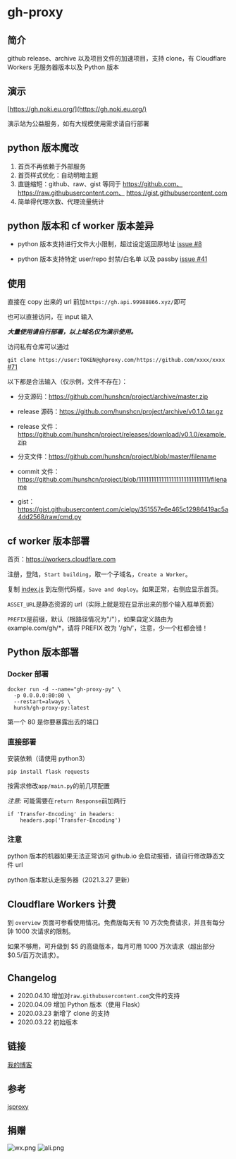 # gh-proxy

## 简介

github release、archive 以及项目文件的加速项目，支持 clone，有 Cloudflare Workers 无服务器版本以及 Python 版本

## 演示

[https://gh.noki.eu.org/](https://gh.noki.eu.org/)

演示站为公益服务，如有大规模使用需求请自行部署

## python 版本魔改

1. 首页不再依赖于外部服务
2. 首页样式优化：自动明暗主题
3. 直链缩短：github、raw、gist 等同于 https://github.com、 https://raw.githubusercontent.com、 https://gist.githubusercontent.com
4. 简单得代理次数、代理流量统计

## python 版本和 cf worker 版本差异

- python 版本支持进行文件大小限制，超过设定返回原地址 [issue #8](https://github.com/hunshcn/gh-proxy/issues/8)

- python 版本支持特定 user/repo 封禁/白名单 以及 passby [issue #41](https://github.com/hunshcn/gh-proxy/issues/41)

## 使用

直接在 copy 出来的 url 前加`https://gh.api.99988866.xyz/`即可

也可以直接访问，在 input 输入

**_大量使用请自行部署，以上域名仅为演示使用。_**

访问私有仓库可以通过

`git clone https://user:TOKEN@ghproxy.com/https://github.com/xxxx/xxxx` [#71](https://github.com/hunshcn/gh-proxy/issues/71)

以下都是合法输入（仅示例，文件不存在）：

- 分支源码：https://github.com/hunshcn/project/archive/master.zip

- release 源码：https://github.com/hunshcn/project/archive/v0.1.0.tar.gz

- release 文件：https://github.com/hunshcn/project/releases/download/v0.1.0/example.zip

- 分支文件：https://github.com/hunshcn/project/blob/master/filename

- commit 文件：https://github.com/hunshcn/project/blob/1111111111111111111111111111/filename

- gist：https://gist.githubusercontent.com/cielpy/351557e6e465c12986419ac5a4dd2568/raw/cmd.py

## cf worker 版本部署

首页：https://workers.cloudflare.com

注册，登陆，`Start building`，取一个子域名，`Create a Worker`。

复制 [index.js](https://cdn.jsdelivr.net/gh/hunshcn/gh-proxy@master/index.js) 到左侧代码框，`Save and deploy`。如果正常，右侧应显示首页。

`ASSET_URL`是静态资源的 url（实际上就是现在显示出来的那个输入框单页面）

`PREFIX`是前缀，默认（根路径情况为"/"），如果自定义路由为 example.com/gh/\*，请将 PREFIX 改为 '/gh/'，注意，少一个杠都会错！

## Python 版本部署

### Docker 部署

```
docker run -d --name="gh-proxy-py" \
  -p 0.0.0.0:80:80 \
  --restart=always \
  hunsh/gh-proxy-py:latest
```

第一个 80 是你要暴露出去的端口

### 直接部署

安装依赖（请使用 python3）

`pip install flask requests`

按需求修改`app/main.py`的前几项配置

_注意:_ 可能需要在`return Response`前加两行

```python3
if 'Transfer-Encoding' in headers:
    headers.pop('Transfer-Encoding')
```

### 注意

python 版本的机器如果无法正常访问 github.io 会启动报错，请自行修改静态文件 url

python 版本默认走服务器（2021.3.27 更新）

## Cloudflare Workers 计费

到 `overview` 页面可参看使用情况。免费版每天有 10 万次免费请求，并且有每分钟 1000 次请求的限制。

如果不够用，可升级到 $5 的高级版本，每月可用 1000 万次请求（超出部分 $0.5/百万次请求）。

## Changelog

- 2020.04.10 增加对`raw.githubusercontent.com`文件的支持
- 2020.04.09 增加 Python 版本（使用 Flask）
- 2020.03.23 新增了 clone 的支持
- 2020.03.22 初始版本

## 链接

[我的博客](https://hunsh.net)

## 参考

[jsproxy](https://github.com/EtherDream/jsproxy/)

## 捐赠

![wx.png](https://img.maocdn.cn/img/2021/04/24/image.md.png)
![ali.png](https://www.helloimg.com/images/2021/04/24/BK9vmb.md.png)
